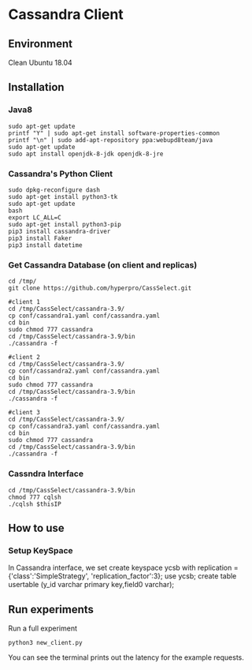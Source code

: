 # Cassandra Client

## Environment
Clean Ubuntu 18.04

## Installation
### Java8

    sudo apt-get update
    printf "Y" | sudo apt-get install software-properties-common
    printf "\n" | sudo add-apt-repository ppa:webupd8team/java
    sudo apt-get update
    sudo apt install openjdk-8-jdk openjdk-8-jre

### Cassandra's Python Client
    sudo dpkg-reconfigure dash
    sudo apt-get install python3-tk
    sudo apt-get update
    bash
    export LC_ALL=C
    sudo apt-get install python3-pip
    pip3 install cassandra-driver
    pip3 install Faker
    pip3 install datetime
  
### Get Cassandra Database (on client and replicas)
    cd /tmp/
    git clone https://github.com/hyperpro/CassSelect.git
    
    #client 1
    cd /tmp/CassSelect/cassandra-3.9/
    cp conf/cassandra1.yaml conf/cassandra.yaml
    cd bin
    sudo chmod 777 cassandra
    cd /tmp/CassSelect/cassandra-3.9/bin
    ./cassandra -f

    #client 2
    cd /tmp/CassSelect/cassandra-3.9/
    cp conf/cassandra2.yaml conf/cassandra.yaml
    cd bin
    sudo chmod 777 cassandra
    cd /tmp/CassSelect/cassandra-3.9/bin
    ./cassandra -f
    
    #client 3
    cd /tmp/CassSelect/cassandra-3.9/
    cp conf/cassandra3.yaml conf/cassandra.yaml
    cd bin
    sudo chmod 777 cassandra
    cd /tmp/CassSelect/cassandra-3.9/bin
    ./cassandra -f

### Cassndra Interface
    cd /tmp/CassSelect/cassandra-3.9/bin
    chmod 777 cqlsh
    ./cqlsh $thisIP 


## How to use

### Setup KeySpace
In Cassandra interface, we set
    create keyspace ycsb with replication = {'class':'SimpleStrategy', 'replication_factor':3};
    use ycsb;
    create table usertable (y_id varchar primary key,field0 varchar);


## Run experiments

Run a full experiment

    python3 new_client.py
    
You can see the terminal prints out the latency for the example requests.


